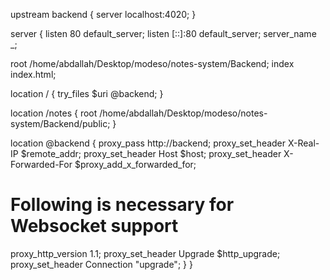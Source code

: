 upstream backend {
server localhost:4020;
}

server {
listen 80 default_server;
listen [::]:80 default_server;
server_name _;

root /home/abdallah/Desktop/modeso/notes-system/Backend;
index index.html;

location / {
try_files $uri @backend;
}

location /notes {
root /home/abdallah/Desktop/modeso/notes-system/Backend/public;
}


location @backend {
proxy_pass http://backend;
proxy_set_header X-Real-IP $remote_addr;
proxy_set_header Host $host;
proxy_set_header X-Forwarded-For $proxy_add_x_forwarded_for;
# Following is necessary for Websocket support
proxy_http_version 1.1;
proxy_set_header Upgrade $http_upgrade;
proxy_set_header Connection "upgrade";
}
}